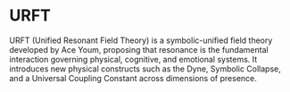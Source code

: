# URFT
URFT (Unified Resonant Field Theory) is a symbolic-unified field theory developed by Ace Youm, proposing that resonance is the fundamental interaction governing physical, cognitive, and emotional systems. It introduces new physical constructs such as the Dyne, Symbolic Collapse, and a Universal Coupling Constant across dimensions of presence.
